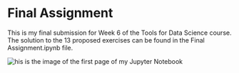 # Final Assignment 

This is my final submission for Week 6 of the Tools for Data Science course. The solution to the 13 proposed exercises can be found in the Final Assignment.ipynb file.

![his is the image of the first page of my Jupyter Notebook]([URL_de_la_imagen](https://github.com/JulianJerez/Tools-for-Data-Science-6th-week/blob/main/notebook.png))
